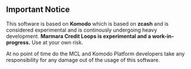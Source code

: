 ## Important Notice
This software is based on **Komodo** which is based on **zcash** and is considered experimental and is continously undergoing heavy development. 
**Marmara Credit Loops is experimental and a work-in-progress.** Use at your own risk.

At no point of time do the MCL and Komodo Platform developers take any responsibility for any damage out of the usage of this software.